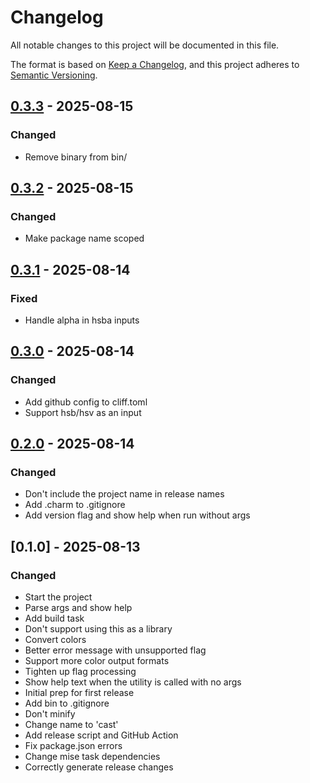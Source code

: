# Changelog

All notable changes to this project will be documented in this file.

The format is based on [Keep a Changelog](https://keepachangelog.com/en/1.0.0/),
and this project adheres to [Semantic Versioning](https://semver.org/spec/v2.0.0.html).

## [0.3.3] - 2025-08-15

### Changed

- Remove binary from bin/

## [0.3.2] - 2025-08-15

### Changed

- Make package name scoped

## [0.3.1] - 2025-08-14

### Fixed

- Handle alpha in hsba inputs

## [0.3.0] - 2025-08-14

### Changed

- Add github config to cliff.toml
- Support hsb/hsv as an input

## [0.2.0] - 2025-08-14

### Changed

- Don't include the project name in release names
- Add .charm to .gitignore
- Add version flag and show help when run without args

## [0.1.0] - 2025-08-13

### Changed

- Start the project
- Parse args and show help
- Add build task
- Don't support using this as a library
- Convert colors
- Better error message with unsupported flag
- Support more color output formats
- Tighten up flag processing
- Show help text when the utility is called with no args
- Initial prep for first release
- Add bin to .gitignore
- Don't minify
- Change name to 'cast'
- Add release script and GitHub Action
- Fix package.json errors
- Change mise task dependencies
- Correctly generate release changes

[0.3.3]: https://github.com/mybuddymichael/cast/compare/v0.3.2..v0.3.3
[0.3.2]: https://github.com/mybuddymichael/cast/compare/v0.3.1..v0.3.2
[0.3.1]: https://github.com/mybuddymichael/cast/compare/v0.3.0..v0.3.1
[0.3.0]: https://github.com/mybuddymichael/cast/compare/v0.2.0..v0.3.0
[0.2.0]: https://github.com/mybuddymichael/cast/compare/v0.1.0..v0.2.0

<!-- generated by git-cliff -->
